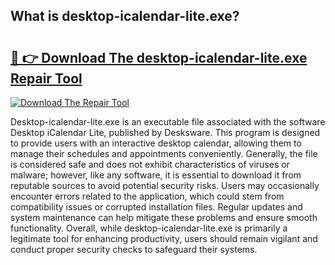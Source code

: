 ## What is desktop-icalendar-lite.exe? 

# <h2><a href="https://exedetect.com/download.php?desktop-icalendar-lite.exe">🔗 👉 Download The desktop-icalendar-lite.exe Repair Tool</a></h2>

[![Download The Repair Tool](https://exedetect.com/download-button.jpg)](https://exedetect.com/download.php?desktop-icalendar-lite.exe)

Desktop-icalendar-lite.exe is an executable file associated with the software Desktop iCalendar Lite, published by Desksware. This program is designed to provide users with an interactive desktop calendar, allowing them to manage their schedules and appointments conveniently. Generally, the file is considered safe and does not exhibit characteristics of viruses or malware; however, like any software, it is essential to download it from reputable sources to avoid potential security risks. Users may occasionally encounter errors related to the application, which could stem from compatibility issues or corrupted installation files. Regular updates and system maintenance can help mitigate these problems and ensure smooth functionality. Overall, while desktop-icalendar-lite.exe is primarily a legitimate tool for enhancing productivity, users should remain vigilant and conduct proper security checks to safeguard their systems.